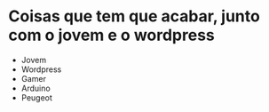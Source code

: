 # Coisas que tem que acabar, junto com o jovem e o wordpress

* Jovem
* Wordpress
* Gamer
* Arduino
* Peugeot 
